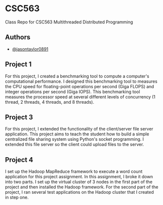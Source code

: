 
# CSC563

Class Repo for CSC563 Multithreaded Distributed Programming

## Authors

- [@jasontaylor0891](https://www.github.com/jasontaylor0891)

## Project 1
For this project, I created a benchmarking tool to compute a computer's computational performance.  I designed this benchmarking tool to measures the CPU speed for floating-point operations per second (Giga FLOPS) and integer operations per second (Giga IOPS).  This benchmarking tool measures the processor speed at several different levels of concurrency (1 thread, 2 threads, 4 threads, and 8 threads).

## Project 3
For this project, I extended the functionality of the client/server file server application.  This project aims to teach the student how to build a simple centralized file sharing system using Python's socket programming.  I extended this file server so the client could upload files to the server.

## Project 4
I set up the Hadoop MapReduce framework to execute a word count application for this project assignment.  In this assignment, I broke it down into two parts.  I set up the virtual cluster of 3 nodes in the first part of the project and then installed the Hadoop framework.  For the second part of the project, I ran several test applications on the Hadoop cluster that I created in step one.






